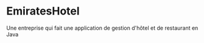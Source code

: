 # EmiratesHotel
Une entreprise qui fait une application de gestion d'hôtel et de restaurant en Java
